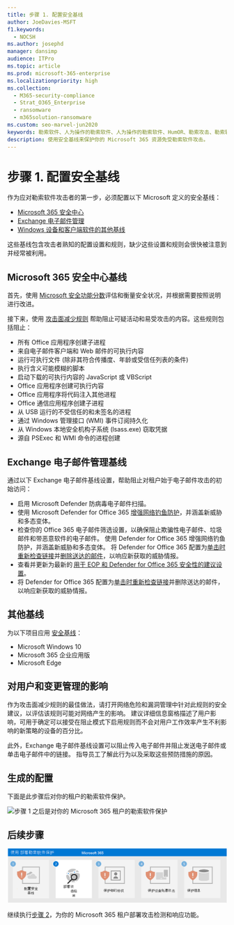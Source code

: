 ```yaml
---
title: 步骤 1. 配置安全基线
author: JoeDavies-MSFT
f1.keywords:
  - NOCSH
ms.author: josephd
manager: dansimp
audience: ITPro
ms.topic: article
ms.prod: microsoft-365-enterprise
ms.localizationpriority: high
ms.collection:
  - M365-security-compliance
  - Strat_O365_Enterprise
  - ransomware
  - m365solution-ransomware
ms.custom: seo-marvel-jun2020
keywords: 勒索软件、人为操作的勒索软件、人为操作的勒索软件、HumOR、勒索攻击、勒索软件攻击、加密、加密病毒、零信任
description: 使用安全基线来保护你的 Microsoft 365 资源免受勒索软件攻击。
---
```


# <a name="step-1-configure-security-baselines"></a>步骤 1. 配置安全基线

作为应对勒索软件攻击者的第一步，必须配置以下 Microsoft 定义的安全基线：

- [Microsoft 365 安全中心](#microsoft-365-security-baseline)
- [Exchange 电子邮件管理](#exchange-email-management-baseline)
- [Windows 设备和客户端软件的其他基线](#additional-baselines)

这些基线包含攻击者熟知的配置设置和规则，缺少这些设置和规则会很快被注意到并经常被利用。

## <a name="microsoft-365-security-baseline"></a>Microsoft 365 安全中心基线

首先，使用 [Microsoft 安全功能分数](/microsoft-365/security/defender/microsoft-secure-score)评估和衡量安全状况，并根据需要按照说明进行改进。

接下来，使用 [攻击面减少规则](/microsoft-365/security/defender-endpoint/attack-surface-reduction-rules-deployment) 帮助阻止可疑活动和易受攻击的内容。这些规则包括阻止：

- 所有 Office 应用程序创建子进程
- 来自电子邮件客户端和 Web 邮件的可执行内容
- 运行可执行文件 (除非其符合传播度、年龄或受信任列表的条件)
- 执行含义可能模糊的脚本
- 启动下载的可执行内容的 JavaScript 或 VBScript
- Office 应用程序创建可执行内容
- Office 应用程序将代码注入其他进程
- Office 通信应用程序创建子进程
- 从 USB 运行的不受信任的和未签名的进程
- 通过 Windows 管理接口 (WMI) 事件订阅持久化
- 从 Windows 本地安全机构子系统 (lsass.exe) 窃取凭据
- 源自 PSExec 和 WMI 命令的进程创建

## <a name="exchange-email-management-baseline"></a>Exchange 电子邮件管理基线 

通过以下 Exchange 电子邮件基线设置，帮助阻止对租户始于电子邮件攻击的初始访问：

- 启用 Microsoft Defender 防病毒电子邮件扫描。
- 使用 Microsoft Defender for Office 365 [增强网络钓鱼防护](/microsoft-365/security/office-365-security/anti-phishing-protection)，并涵盖新威胁和多态变体。
- 检查你的 Office 365 电子邮件筛选设置，以确保阻止欺骗性电子邮件、垃圾邮件和带恶意软件的电子邮件。 使用 Defender for Office 365 增强网络钓鱼防护，并涵盖新威胁和多态变体。 将 Defender for Office 365 配置为[单击时重新检查链接](/microsoft-365/security/office-365-security/atp-safe-links)并[删除送达的邮件](/microsoft-365/security/office-365-security/zero-hour-auto-purge)，以响应新获取的威胁情报。
- 查看并更新为最新的 [用于 EOP 和 Defender for Office 365 安全性的建议设置](/microsoft-365/security/office-365-security/recommended-settings-for-eop-and-office365-atp)。
- 将 Defender for Office 365 配置为[单击时重新检查链接](/microsoft-365/security/office-365-security/set-up-safe-links-policies)并删除送达的邮件，以响应新获取的威胁情报。

## <a name="additional-baselines"></a>其他基线

为以下项目应用 [安全基线](https://techcommunity.microsoft.com/t5/microsoft-security-baselines/bg-p/Microsoft-Security-Baselines)：

- Microsoft Windows 10
- Microsoft 365 企业应用版
- Microsoft Edge

## <a name="impact-on-users-and-change-management"></a>对用户和变更管理的影响

作为攻击面减少规则的最佳做法，请打开网络危险和漏洞管理中针对此规则的安全建议，以评估该规则可能对网络产生的影响。 建议详细信息窗格描述了用户影响，可用于确定可以接受在阻止模式下启用规则而不会对用户工作效率产生不利影响的新策略的设备的百分比。

此外，Exchange 电子邮件基线设置可以阻止传入电子邮件并阻止发送电子邮件或单击电子邮件中的链接。 指导员工了解此行为以及采取这些预防措施的原因。

## <a name="resulting-configuration"></a>生成的配置

下面是此步骤后对你的租户的勒索软件保护。

![步骤 1 之后是对你的 Microsoft 365 租户的勒索软件保护](../media/ransomware-protection-microsoft-365/ransomware-protection-microsoft-365-architecture-step1.png)


## <a name="next-step"></a>后续步骤

[![步骤 2 是 Microsoft 365 的勒索软件保护](../media/ransomware-protection-microsoft-365/ransomware-protection-microsoft-365-step2.png)](ransomware-protection-microsoft-365-attack-detection-response.md)

继续执行[步骤 2](ransomware-protection-microsoft-365-attack-detection-response.md)，为你的 Microsoft 365 租户部署攻击检测和响应功能。
